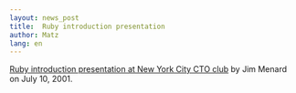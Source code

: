 ```yaml
---
layout: news_post
title:  Ruby introduction presentation
author: Matz
lang: en
---
```


[Ruby introduction presentation at New York City CTO club](http://www.io.com/~jimm/downloads/rubytalk/)
by Jim Menard on July 10, 2001.
